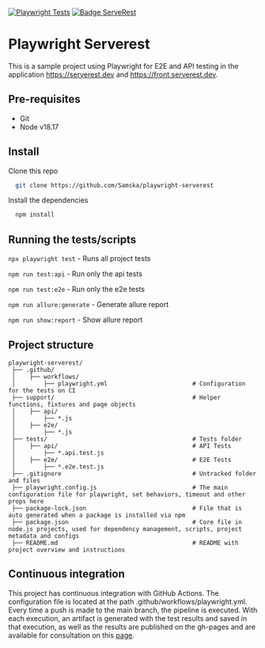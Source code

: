 
[![Playwright Tests](https://github.com/Samska/playwright-serverest/actions/workflows/playwright.yml/badge.svg)](https://github.com/Samska/playwright-serverest/actions/workflows/playwright.yml)
[![Badge ServeRest](https://img.shields.io/badge/API-ServeRest-green)](https://github.com/ServeRest/ServeRest/)

# Playwright Serverest

This is a sample project using Playwright for E2E and API testing in the application https://serverest.dev and https://front.serverest.dev.

## Pre-requisites

* Git
* Node v18.17


## Install

Clone this repo

```bash
  git clone https://github.com/Samska/playwright-serverest
```

Install the dependencies

```bash
  npm install
```

## Running the tests/scripts

`npx playwright test` - Runs all project tests

`npm run test:api` - Run only the api tests

`npm run test:e2e` - Run only the e2e tests

`npm run allure:generate` - Generate allure report

`npm run show:report` - Show allure report
## Project structure

```
playwright-serverest/          
 ├── .github/                               
 │    ├── workflows/                        
 │        ├── playwright.yml                        # Configuration for the tests on CI           
 ├── support/                                       # Helper functions, fixtures and page objects                               
 │    ├── api/                                 
 │        ├── *.js                     
 │    ├── e2e/                              
 │        ├── *.js
 ├── tests/                                         # Tests folder                               
 │    ├── api/                                      # API Tests
 │        ├── *.api.test.js                     
 │    ├── e2e/                                      # E2E Tests
 │        ├── *.e2e.test.js
 ├── .gitignore                                     # Untracked folder and files
 ├── playwright.config.js                           # The main configuration file for playwright, set behaviors, timeout and other props here
 ├── package-lock.json                              # File that is auto generated when a package is installed via npm      
 ├── package.json                                   # Core file in node.js projects, used for dependency management, scripts, project metadata and configs
 ├── README.md                                      # README with project overview and instructions
```
## Continuous integration

This project has continuous integration with GitHub Actions. The configuration file is located at the path .github/workflows/playwright.yml. Every time a push is made to the main branch, the pipeline is executed. With each execution, an artifact is generated with the test results and saved in that execution, as well as the results are published on the gh-pages and are available for consultation on this [page](https://samska.github.io/playwright-serverest/index.html).